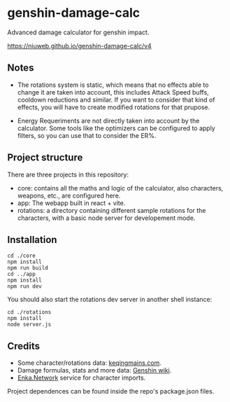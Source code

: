 # genshin-damage-calc
Advanced damage calculator for genshin impact.

https://niuweb.github.io/genshin-damage-calc/v4

## Notes
- The rotations system is static, which means that no effects able to change it
are taken into account, this includes Attack Speed buffs, cooldown reductions and similar.
If you want to consider that kind of effects, you will have to create modified rotations 
for that prupose.

- Energy Requeriments are not directly taken into account by the calculator. 
Some tools like the optimizers can be configured to apply filters, 
so you can use that to consider the ER%.

## Project structure
There are three projects in this repository:
- core: contains all the maths and logic of the calculator, also characters, weapons, etc., are configured here.
- app: The webapp built in react + vite.
- rotations: a directory containing different sample rotations for the characters, with a basic node server for developement mode.

## Installation
```shell
cd ./core
npm install
npm run build
cd ../app
npm install
npm run dev
```
You should also start the rotations dev server in another shell instance:
```
cd ./rotations
npm install
node server.js
```

## Credits
- Some character/rotations data: [keqingmains.com](https://keqingmains.com).
- Damage formulas, stats and more data: [Genshin wiki](https://genshin-impact.fandom.com/wiki/Damage).
- [Enka.Network](https://enka.network) service for character imports.

Project dependences can be found inside the repo's package.json files.
